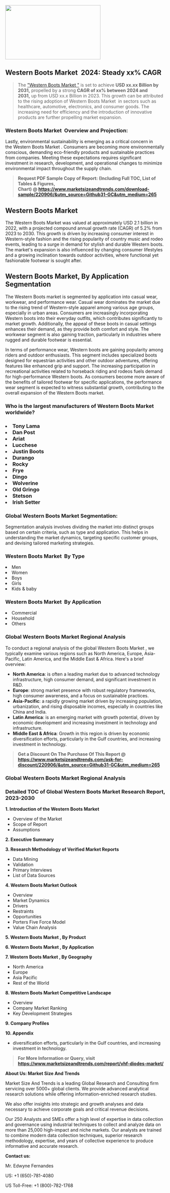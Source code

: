 <p><img class="alignnone size-medium wp-image-20088" src="https://ffe5etoiles.com/wp-content/uploads/2024/12/MST1-300x171.png" alt="" width="300" height="171" /></p><h2 id="ember46" class="ember-view reader-text-block__heading-2">Western Boots Market &nbsp;2024: Steady&nbsp;xx% CAGR</h2><blockquote id="ember47" class="ember-view reader-text-block__blockquote">The&nbsp;<a class="app-aware-link " href="https://www.marketsizeandtrends.com/download-sample/220906/&utm_source=Github31-GC&utm_medium=265" target="_blank" data-test-app-aware-link="">"Western Boots Market "</a>&nbsp;is set to achieve&nbsp;<strong>USD&nbsp;xx.xx&nbsp;Billion by 2031,</strong>&nbsp;propelled by a strong&nbsp;<strong>CAGR of&nbsp;xx% between 2024 and 2031,</strong>&nbsp;up from USD xx.x Billion in 2023. This growth can be attributed to the rising adoption of&nbsp;Western Boots Market &nbsp;in sectors such as healthcare, automotive, electronics, and consumer goods. The increasing need for efficiency and the introduction of innovative products are further propelling market expansion.</blockquote><h3 id="ember48" class="ember-view reader-text-block__heading-3">Western Boots Market &nbsp;Overview and Projection:</h3><p id="ember49" class="ember-view reader-text-block__paragraph">Lastly, environmental sustainability is emerging as a critical concern in the&nbsp;Western Boots Market . Consumers are becoming more environmentally conscious, demanding eco-friendly products and sustainable practices from companies. Meeting these expectations requires significant investment in research, development, and operational changes to minimize environmental impact throughout the supply chain.</p><blockquote id="ember50" class="ember-view reader-text-block__blockquote"><strong>Request PDF Sample Copy of Report: (Including Full TOC, List of Tables &amp; Figures, Chart)&nbsp;@&nbsp;<strong><a href="https://www.marketsizeandtrends.com/download-sample/220906/&utm_source=Github31-GC&utm_medium=265" target="_blank">https://www.marketsizeandtrends.com/download-sample/220906/&utm_source=Github31-GC&utm_medium=265</a></strong></strong></blockquote><h3 class=""><h2>Western Boots Market</h2><p>The Western Boots Market was valued at approximately USD 2.1 billion in 2022, with a projected compound annual growth rate (CAGR) of 5.2% from 2023 to 2030. This growth is driven by increasing consumer interest in Western-style fashion and the rising popularity of country music and rodeo events, leading to a surge in demand for stylish and durable Western boots. The market's expansion is also influenced by changing consumer lifestyles and a growing inclination towards outdoor activities, where functional yet fashionable footwear is sought after.</p><h2>Western Boots Market, By Application Segmentation</h2><p>The Western Boots market is segmented by application into casual wear, workwear, and performance wear. Casual wear dominates the market due to the rising trend of Western-style apparel among various age groups, especially in urban areas. Consumers are increasingly incorporating Western boots into their everyday outfits, which contributes significantly to market growth. Additionally, the appeal of these boots in casual settings enhances their demand, as they provide both comfort and style. The workwear segment is also gaining traction, particularly in industries where rugged and durable footwear is essential.</p><p>In terms of performance wear, Western boots are gaining popularity among riders and outdoor enthusiasts. This segment includes specialized boots designed for equestrian activities and other outdoor adventures, offering features like enhanced grip and support. The increasing participation in recreational activities related to horseback riding and rodeos fuels demand for high-performance Western boots. As consumers become more aware of the benefits of tailored footwear for specific applications, the performance wear segment is expected to witness substantial growth, contributing to the overall expansion of the Western Boots market.</p></h3><h3 id="" class="">Who is the largest manufacturers of&nbsp;Western Boots Market worldwide?</h3><h3 class=""></Li><Li>Tony Lama</Li><Li> Dan Post</Li><Li> Ariat</Li><Li> Lucchese</Li><Li> Justin Boots</Li><Li> Durango</Li><Li> Rocky</Li><Li> Frye</Li><Li> Dingo</Li><Li> Wolverine</Li><Li> Old Gringo</Li><Li> Stetson</Li><Li> Irish Setter</h3><h3 id="ember53" class="ember-view reader-text-block__heading-3">Global&nbsp;Western Boots Market Segmentation:</h3><p id="ember54" class="ember-view reader-text-block__paragraph">Segmentation analysis involves dividing the market into distinct groups based on certain criteria, such as type and application. This helps in understanding the market dynamics, targeting specific customer groups, and devising tailored marketing strategies.</p><h3 id="" class="">Western Boots Market &nbsp;By Type</h3><p></Li><Li>Men</Li><Li> Women</Li><Li> Boys</Li><Li> Girls</Li><Li> Kids & baby</p><h3 id="" class="">Western Boots Market &nbsp;By Application</h3><p class=""></Li><Li>Commercial</Li><Li> Household</Li><Li> Others</p><h3 id="ember62" class="ember-view reader-text-block__heading-3">Global Western Boots Market Regional Analysis</h3><p id="ember63" class="ember-view reader-text-block__paragraph">To conduct a regional analysis of the global Western Boots Market , we typically examine various regions such as North America, Europe, Asia-Pacific, Latin America, and the Middle East &amp; Africa. Here's a brief overview:</p><ul><li><strong>North America</strong>: is often a leading market due to advanced technology infrastructure, high consumer demand, and significant investment in R&amp;D.</li><li><strong>Europe</strong>: strong market presence with robust regulatory frameworks, high consumer awareness, and a focus on sustainable practices.</li><li><strong>Asia-Pacific</strong>: a rapidly growing market driven by increasing population, urbanization, and rising disposable incomes, especially in countries like China and India.</li><li><strong>Latin America</strong>: is an emerging market with growth potential, driven by economic development and increasing investment in technology and infrastructure.</li><li><strong>Middle East &amp; Africa</strong>: Growth in this region is driven by economic diversification efforts, particularly in the Gulf countries, and increasing investment in technology.</li></ul><blockquote id="ember61" class="ember-view reader-text-block__blockquote"><strong>Get a Discount On The Purchase Of This Report @ <strong><a href="https://html-cleaner.com/" target="">https://www.marketsizeandtrends.com/ask-for-discount/220906/&utm_source=Github31-GC&utm_medium=265</a></strong></strong></blockquote><h3 id="ember62" class="ember-view reader-text-block__heading-3">Global Western Boots Market Regional Analysis</h3><h3 id="" class="">Detailed TOC of Global Western Boots Market Research Report, 2023-2030</h3><p id="" class=""><strong>1. Introduction of the Western Boots Market </strong></p><ul><li>Overview of the Market</li><li>Scope of Report</li><li>Assumptions</li></ul><p id="" class=""><strong>2. Executive Summary</strong></p><p id="" class=""><strong>3. Research Methodology of Verified Market Reports</strong></p><ul><li>Data Mining</li><li>Validation</li><li>Primary Interviews</li><li>List of Data Sources</li></ul><p id="" class=""><strong>4. Western Boots Market Outlook</strong></p><ul><li>Overview</li><li>Market Dynamics</li><li>Drivers</li><li>Restraints</li><li>Opportunities</li><li>Porters Five Force Model</li><li>Value Chain Analysis</li></ul><p id="" class=""><strong>5. Western Boots Market , By Product</strong></p><p id="" class=""><strong>6. Western Boots Market , By Application</strong></p><p id="" class=""><strong>7. Western Boots Market , By Geography</strong></p><ul><li>North America</li><li>Europe</li><li>Asia Pacific</li><li>Rest of the World</li></ul><p id="" class=""><strong>8. Western Boots Market Competitive Landscape</strong></p><ul><li>Overview</li><li>Company Market Ranking</li><li>Key Development Strategies</li></ul><p id="" class=""><strong>9. Company Profiles</strong></p><p id="" class=""><strong>10. Appendix</strong></p><ul><li>diversification efforts, particularly in the Gulf countries, and increasing investment in technology.</li></ul><blockquote id="ember65" class="ember-view reader-text-block__blockquote"><strong>For More Information or Query, visit <strong><strong><a href="https://html-cleaner.com/" target="">https://www.marketsizeandtrends.com/report/vhf-diodes-market/</a></strong></strong></strong></blockquote><p id="" class=""><strong>About Us: Market Size And Trends</strong></p><p id="" class="">Market Size And Trends is a leading Global Research and Consulting firm servicing over 5000+ global clients. We provide advanced analytical research solutions while offering information-enriched research studies.</p><p id="" class="">We also offer insights into strategic and growth analyses and data necessary to achieve corporate goals and critical revenue decisions.</p><p id="" class="">Our 250 Analysts and SMEs offer a high level of expertise in data collection and governance using industrial techniques to collect and analyze data on more than 25,000 high-impact and niche markets. Our analysts are trained to combine modern data collection techniques, superior research methodology, expertise, and years of collective experience to produce informative and accurate research.</p><p id="" class=""><strong>Contact us:</strong></p><p id="" class="">Mr. Edwyne Fernandes</p><p id="" class="">US: +1 (650)-781-4080</p><p id="" class="">US Toll-Free: +1 (800)-782-1768</p>
